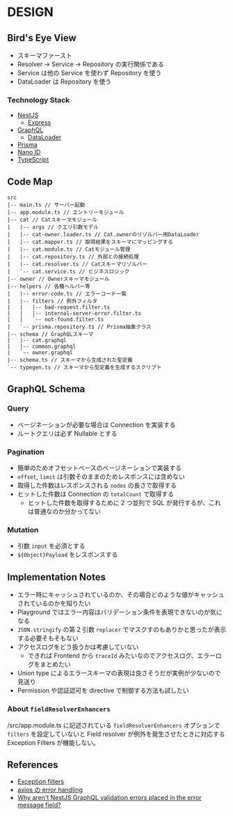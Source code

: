 # DESIGN

## Bird's Eye View

- スキーマファースト
- Resolver -> Service -> Repository の実行関係である
- Service は他の Service を使わず Repository を使う
- DataLoader は Repository を使う

### Technology Stack

- [NestJS](https://nestjs.com/)
  - [Express](https://expressjs.com/)
- [GraphQL](https://graphql.org/)
  - [DataLoader](https://github.com/graphql/dataloader)
- [Prisma](https://www.prisma.io/)
- [Nano ID](https://github.com/ai/nanoid)
- [TypeScript](https://www.typescriptlang.org/)

## Code Map

```
src
|-- main.ts // サーバー起動
|-- app.module.ts // エントリーモジュール
|-- cat // Catスキーマモジュール
|   |-- args // クエリ引数モデル
|   |-- cat-owner.loader.ts // Cat.ownerのリゾルバー用DataLoader
|   |-- cat.mapper.ts // 取得結果をスキーマにマッピングする
|   |-- cat.module.ts // Catモジュール管理
|   |-- cat.repository.ts // 外部との接続処理
|   |-- cat.resolver.ts // Catスキーマリゾルバー
|   `-- cat.service.ts // ビジネスロジック
|-- owner // Ownerスキーマモジュール
|-- helpers // 各種ヘルパー等
|   |-- error-code.ts // エラーコード一覧
|   |-- filters // 例外フィルタ
|   |   |-- bad-request.filter.ts
|   |   |-- internal-server-error.filter.ts
|   |   `-- not-found.filter.ts
|   `-- prisma.repository.ts // Prisma抽象クラス
|-- schema // GraphQLスキーマ
|   |-- cat.graphql
|   |-- common.graphql
|   `-- owner.graphql
|-- schema.ts // スキーマから生成された型定義
`-- typegen.ts // スキーマから型定義を生成するスクリプト
```

## GraphQL Schema

### Query

- ページネーションが必要な場合は Connection を実装する
- ルートクエリは必ず Nullable とする

### Pagination

- 簡単のためオフセットベースのページネーションで実装する
- `offset`, `limit` は引数そのままのためレスポンスには含めない
- 取得した件数はレスポンスされる `nodes` の長さで取得する
- ヒットした件数は Connection の `totalCount` で取得する
  - ヒットした件数を取得するために 2 つ並列で SQL が発行するが、これは普通なのか分かってない

### Mutation

- 引数 `input` を必須とする
- `${Object}Payload` をレスポンスする

## Implementation Notes

- エラー時にキャッシュされているのか、その場合どのような値がキャッシュされているのかを知りたい
- Playground ではエラー内容はバリデーション条件を表現できないのが気になる
- `JSON.stringify` の第 2 引数 `replacer` でマスクすのもありかと思ったが表示する必要そもそもない
- アクセスログをどう扱うかは考慮していない
  - できれば Frontend から `traceId` みたいなのでアクセスログ、エラーログをまとめたい
- Union type によるエラースキーマの表現は良さそうだが実例が少ないので見送り
- Permission や認証認可を directive で制御する方法も試したい

### About `fieldResolverEnhancers`

/src/app.module.ts に記述されている `fieldResolverEnhancers` オプションで `filters` を設定していないと Field resolver が例外を発生させたときに対応する Exception Filters が機能しない。

## References

- [Exception filters](https://docs.nestjs.com/graphql/other-features#exception-filters)
- [axios の error handling](https://qiita.com/yuta-katayama-23/items/5b8bf72236eec9cadf41)
- [Why aren't NestJS GraphQL validation errors placed in the error message field?](https://stackoverflow.com/questions/61045881/why-arent-nestjs-graphql-validation-errors-placed-in-the-error-message-field)
